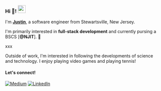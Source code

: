 ### Hi 👋! <img src="https://emojis.slackmojis.com/emojis/images/1536351075/4594/blob-wave.gif" width="25"/>

I'm [**Justin**](https://justincordova.pages.dev/), a software engineer from Stewartsville, New Jersey.

I'm primarily interested in **full-stack development** and currently pursing a BSCS [**@NJIT**]. 📌

xxx

Outside of work, I'm interested in following the developments of science and technology. I enjoy playing video games
and playing tennis!

#### Let's connect!

[<img alt="Medium" src="https://img.shields.io/badge/Medium-%23000000.svg?&style=for-the-badge&logo=Medium&logoColor=white" />](https://medium.com/@justinavodroc)
[<img alt="LinkedIn" src="https://img.shields.io/badge/LinkedIn-%230E76A8.svg?&style=for-the-badge&logo=LinkedIn&logoColor=white" />](https://www.linkedin.com/in/justinalolorcordova/)